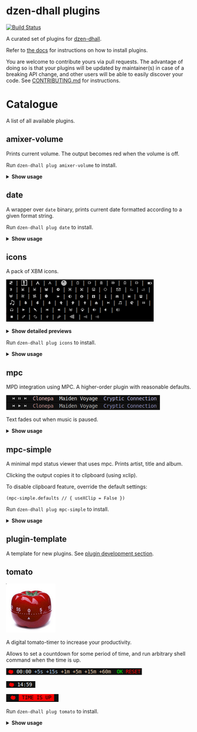 # dzen-dhall plugins

[![Build Status](https://travis-ci.com/dzen-dhall/plugins.svg?branch=master)](https://travis-ci.com/dzen-dhall/plugins/)

A curated set of plugins for [dzen-dhall](https://github.com/dzen-dhall/dzen-dhall).

Refer to [the docs](https://github.com/dzen-dhall/dzen-dhall/tree/develop#installing-plugins) for  instructions on how to install plugins.

You are welcome to contribute yours via pull requests. The advantage of doing so is that your plugins will be updated by maintainer(s) in case of a breaking API change, and other users will be able to easily discover your code. See [CONTRIBUTING.md](CONTRIBUTING.md) for instructions.

# Catalogue

A list of all available plugins.

## amixer-volume

Prints current volume. The output becomes red when the volume is off.

Run `dzen-dhall plug amixer-volume` to install.

<details><summary><strong>Show usage</strong></summary>
<p>

```dhall
let amixer-volume = (./plugins/amixer-volume.dhall)

in  plug (amixer-volume.main amixer-volume.defaults) : Bar
```

Settings:

```dhall
let Settings
	: Type
	= { device : Text -- `-D` flag (amixer)
	  , card : Optional Text -- `-c` flag (amixer)
	  , onColor : Color
	  , offColor : Color
	  , scoped : Bool -- whether to wrap the plugin into a separate scope.
	  , updateInterval : Natural
	  }
```

</p>
</details>

## date

A wrapper over `date` binary, prints current date formatted according to a given format string.

Run `dzen-dhall plug date` to install.

<details><summary><strong>Show usage</strong></summary>
<p>

```dhall
let date = (./plugins/date.dhall).main

in plug (date "%d.%m.%Y %A - %H:%M:%S")
```

</p>
</details>

## icons

A pack of XBM icons.

![Preview](icons/preview.png)

<details><summary><strong>Show detailed previews</strong></summary>
<p>


| Name           | Preview                                                                     |
|----------------|-----------------------------------------------------------------------------|
| `ac_01`        | ![icons/previews/ac_01.png](icons/previews/ac_01.png)               |
| `ac`           | ![icons/previews/ac.png](icons/previews/ac.png)                     |
| `alert`        | ![icons/previews/alert.png](icons/previews/alert.png)               |
| `arch_10x10`   | ![icons/previews/arch_10x10.png](icons/previews/arch_10x10.png)     |
| `arch`         | ![icons/previews/arch.png](icons/previews/arch.png)                 |
| `ball`         | ![icons/previews/ball.png](icons/previews/ball.png)                 |
| `bat_empty_01` | ![icons/previews/bat_empty_01.png](icons/previews/bat_empty_01.png) |
| `bat_empty_02` | ![icons/previews/bat_empty_02.png](icons/previews/bat_empty_02.png) |
| `bat_full_01`  | ![icons/previews/bat_full_01.png](icons/previews/bat_full_01.png)   |
| `bat_full_02`  | ![icons/previews/bat_full_02.png](icons/previews/bat_full_02.png)   |
| `bat_low_01`   | ![icons/previews/bat_low_01.png](icons/previews/bat_low_01.png)     |
| `bat_low_02`   | ![icons/previews/bat_low_02.png](icons/previews/bat_low_02.png)     |
| `battery`      | ![icons/previews/battery.png](icons/previews/battery.png)           |
| `bluetooth`    | ![icons/previews/bluetooth.png](icons/previews/bluetooth.png)       |
| `bug_01`       | ![icons/previews/bug_01.png](icons/previews/bug_01.png)             |
| `bug_02`       | ![icons/previews/bug_02.png](icons/previews/bug_02.png)             |
| `cat`          | ![icons/previews/cat.png](icons/previews/cat.png)                   |
| `clock`        | ![icons/previews/clock.png](icons/previews/clock.png)               |
| `cpu`          | ![icons/previews/cpu.png](icons/previews/cpu.png)                   |
| `dish`         | ![icons/previews/dish.png](icons/previews/dish.png)                 |
| `diskette`     | ![icons/previews/diskette.png](icons/previews/diskette.png)         |
| `empty`        | ![icons/previews/empty.png](icons/previews/empty.png)               |
| `envelope`     | ![icons/previews/envelope.png](icons/previews/envelope.png)         |
| `eye_l`        | ![icons/previews/eye_l.png](icons/previews/eye_l.png)               |
| `eye_r`        | ![icons/previews/eye_r.png](icons/previews/eye_r.png)               |
| `fox`          | ![icons/previews/fox.png](icons/previews/fox.png)                   |
| `fs_01`        | ![icons/previews/fs_01.png](icons/previews/fs_01.png)               |
| `fs_02`        | ![icons/previews/fs_02.png](icons/previews/fs_02.png)               |
| `full`         | ![icons/previews/full.png](icons/previews/full.png)                 |
| `fwd`          | ![icons/previews/fwd.png](icons/previews/fwd.png)                   |
| `half`         | ![icons/previews/half.png](icons/previews/half.png)                 |
| `info_01`      | ![icons/previews/info_01.png](icons/previews/info_01.png)           |
| `info_02`      | ![icons/previews/info_02.png](icons/previews/info_02.png)           |
| `info_03`      | ![icons/previews/info_03.png](icons/previews/info_03.png)           |
| `mail`         | ![icons/previews/mail.png](icons/previews/mail.png)                 |
| `mem`          | ![icons/previews/mem.png](icons/previews/mem.png)                   |
| `mouse_01`     | ![icons/previews/mouse_01.png](icons/previews/mouse_01.png)         |
| `music`        | ![icons/previews/music.png](icons/previews/music.png)               |
| `net_down_01`  | ![icons/previews/net_down_01.png](icons/previews/net_down_01.png)   |
| `net_down_02`  | ![icons/previews/net_down_02.png](icons/previews/net_down_02.png)   |
| `net_down_03`  | ![icons/previews/net_down_03.png](icons/previews/net_down_03.png)   |
| `net_up_01`    | ![icons/previews/net_up_01.png](icons/previews/net_up_01.png)       |
| `net_up_02`    | ![icons/previews/net_up_02.png](icons/previews/net_up_02.png)       |
| `net_up_03`    | ![icons/previews/net_up_03.png](icons/previews/net_up_03.png)       |
| `net_wired`    | ![icons/previews/net_wired.png](icons/previews/net_wired.png)       |
| `next`         | ![icons/previews/next.png](icons/previews/next.png)                 |
| `note`         | ![icons/previews/note.png](icons/previews/note.png)                 |
| `pacman`       | ![icons/previews/pacman.png](icons/previews/pacman.png)             |
| `pause`        | ![icons/previews/pause.png](icons/previews/pause.png)               |
| `phones`       | ![icons/previews/phones.png](icons/previews/phones.png)             |
| `play`         | ![icons/previews/play.png](icons/previews/play.png)                 |
| `plug`         | ![icons/previews/plug.png](icons/previews/plug.png)                 |
| `prev`         | ![icons/previews/prev.png](icons/previews/prev.png)                 |
| `rwd`          | ![icons/previews/rwd.png](icons/previews/rwd.png)                   |
| `scorpio`      | ![icons/previews/scorpio.png](icons/previews/scorpio.png)           |
| `shroom`       | ![icons/previews/shroom.png](icons/previews/shroom.png)             |
| `spkr_01`      | ![icons/previews/spkr_01.png](icons/previews/spkr_01.png)           |
| `spkr_02`      | ![icons/previews/spkr_02.png](icons/previews/spkr_02.png)           |
| `spkr_03`      | ![icons/previews/spkr_03.png](icons/previews/spkr_03.png)           |
| `stop`         | ![icons/previews/stop.png](icons/previews/stop.png)                 |
| `temp`         | ![icons/previews/temp.png](icons/previews/temp.png)                 |
| `test`         | ![icons/previews/test.png](icons/previews/test.png)                 |
| `usb_02`       | ![icons/previews/usb_02.png](icons/previews/usb_02.png)             |
| `usb`          | ![icons/previews/usb.png](icons/previews/usb.png)                   |
| `volume`       | ![icons/previews/volume.png](icons/previews/volume.png)             |
| `wifi_01`      | ![icons/previews/wifi_01.png](icons/previews/wifi_01.png)           |
| `wifi_02`      | ![icons/previews/wifi_02.png](icons/previews/wifi_02.png)           |


</p>
</details>


Run `dzen-dhall plug icons` to install.

<details><summary><strong>Show usage</strong></summary>
<p>

```dhall
let icons = (./plugins/icons.dhall).main

in	join
  [ plug icons.ac_01
  , plug icons.ac
  , plug icons.alert
  , plug icons.arch_10x10
  , plug icons.arch
  , plug icons.ball
  , plug icons.bat_empty_01
  , plug icons.bat_empty_02
  , plug icons.bat_full_01
  , plug icons.bat_full_02
  , plug icons.bat_low_01
  , plug icons.bat_low_02
  , plug icons.battery
  , plug icons.bluetooth
  , plug icons.bug_01
  , plug icons.bug_02
  , plug icons.cat
  , plug icons.clock
  , plug icons.cpu
  , plug icons.dish
  , plug icons.diskette
  , plug icons.empty
  , plug icons.envelope
  , plug icons.eye_l
  , plug icons.eye_r
  , plug icons.fox
  , plug icons.fs_01
  , plug icons.fs_02
  , plug icons.full
  , plug icons.fwd
  , plug icons.half
  , plug icons.info_01
  , plug icons.info_02
  , plug icons.info_03
  , plug icons.mail
  , plug icons.mem
  , plug icons.mouse_01
  , plug icons.music
  , plug icons.net_down_01
  , plug icons.net_down_02
  , plug icons.net_down_03
  , plug icons.net_up_01
  , plug icons.net_up_02
  , plug icons.net_up_03
  , plug icons.net_wired
  , plug icons.next
  , plug icons.note
  , plug icons.pacman
  , plug icons.pause
  , plug icons.phones
  , plug icons.play
  , plug icons.plug
  , plug icons.prev
  , plug icons.rwd
  , plug icons.scorpio
  , plug icons.shroom
  , plug icons.spkr_01
  , plug icons.spkr_02
  , plug icons.spkr_03
  , plug icons.stop
  , plug icons.temp
  , plug icons.test
  , plug icons.usb_02
  , plug icons.usb
  , plug icons.volume
  , plug icons.wifi_01
  , plug icons.wifi_02
  ]
```

</p>
</details>

## mpc

MPD integration using MPC. A higher-order plugin with reasonable defaults.

![mpc](mpc/preview.png)

Text fades out when music is paused.

<details><summary><strong>Show usage</strong></summary>
<p>

```dhall
let mpc = (./plugins/mpc.dhall)

in	plug (mpc.main mpc.defaults) : Bar
```

Settings provide ability to customize appearance in three modes:

- music is playing

- music is paused

- the player is off (no tracks)

Inside three `Bar`s that are accepted by the plugin (one for each mode), some events and variables are available (see [mpc/demo.dhall](mpc/demo.dhall) for usage example):

```dhall
let Settings
	: Type
	= { playing : Bar
	  , off : Bar
	  , paused : Bar
	  , events : { Resume : Event, Pause : Event, TurnOff : Event }
	  , variables : { Album : Variable, Artist : Variable, Title : Variable }
	  , updateInterval : Natural
	  , scoped : Bool
	  }
```

</p>
</details>

## mpc-simple

A minimal mpd status viewer that uses mpc. Prints artist, title and album.

Clicking the output copies it to clipboard (using xclip).

To disable clipboard feature, override the default settings:

```dhall
(mpc-simple.defaults // { useXClip = False })
```

Run `dzen-dhall plug mpc-simple` to install.

<details><summary><strong>Show usage</strong></summary>
<p>

```dhall
let mpc-simple = (./plugins/mpc-simple.dhall)

in	plug (mpc-simple.main mpc-simple.defaults) : Bar
```

</p>
</details>

## plugin-template

A template for new plugins. See [plugin development section](#plugin-development).

## tomato

![tomato](tomato/img/tomato.png)

A digital tomato-timer to increase your productivity.

Allows to set a countdown for some period of time, and run arbitrary shell command when the time is up.

![waiting](tomato/img/waiting.png)

![active](tomato/img/active.png)

![ringing](tomato/img/ringing.png)


Run `dzen-dhall plug tomato` to install.
<details><summary><strong>Show usage</strong></summary>
<p>

```dhall
let tomato = (./plugins/tomato.dhall).main

in	plug
  ( tomato
	''
	notify-send --urgency critical " *** Time is up! *** "
	''
  )
```
</p>
</details>
